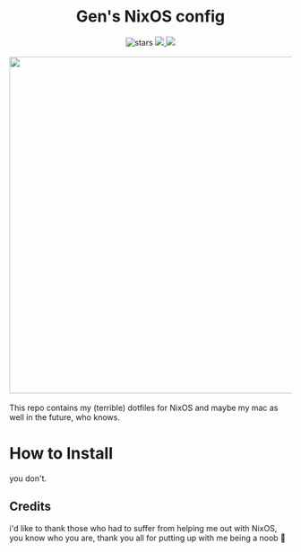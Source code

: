 <div align = center>
  <h1> Gen's NixOS config </h1>
  <img alt="stars" src="https://img.shields.io/github/stars/GenShibe/XN40?color=f4b8e4&labelColor=303446&style=for-the-badge">
  <a href="https://github.com/GenShibe/XN40/blob/main/LICENSE">
            <img src="https://img.shields.io/static/v1.svg?style=for-the-badge&label=License&message=MIT&colorA=313244&colorB=F5A97F&logo=unlicense&logoColor=F5A97F&"/>
         </a>
  <a = href="https://nixos.org">
            <img src="https://img.shields.io/badge/NixOS-unstable-blue.svg?style=for-the-badge&labelColor=303446&logo=NixOS&logoColor=8caaee&color=8caaee">
         </a>
<br>
      
<br>
<img src="https://raw.githubusercontent.com/catppuccin/catppuccin/main/assets/palette/macchiato.png" width="600px" />  
<br>
<br>
</div>
This repo contains my (terrible) dotfiles for NixOS and maybe my mac as well in the future, who knows. 

<h1> How to Install </h1>
you don't.

<h2> Credits </h2>
i'd like to thank those who had to suffer from helping me out with NixOS, you know who you are, thank you all for putting up with me being a noob 💙
